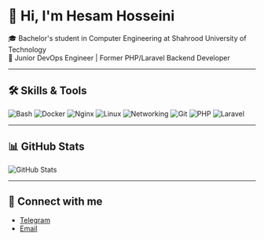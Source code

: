 # 👋 Hi, I'm Hesam Hosseini

🎓 Bachelor's student in Computer Engineering at Shahrood University of Technology  
🚀 Junior DevOps Engineer | Former PHP/Laravel Backend Developer  

---

## 🛠️ Skills & Tools
![Bash](https://img.shields.io/badge/Bash-4EAA25?style=for-the-badge&logo=gnu-bash&logoColor=white)
![Docker](https://img.shields.io/badge/Docker-2496ED?style=for-the-badge&logo=docker&logoColor=white)
![Nginx](https://img.shields.io/badge/Nginx-009639?style=for-the-badge&logo=nginx&logoColor=white)
![Linux](https://img.shields.io/badge/Linux-FCC624?style=for-the-badge&logo=linux&logoColor=black)
![Networking](https://img.shields.io/badge/Networking-0078D7?style=for-the-badge&logo=internet-explorer&logoColor=white)
![Git](https://img.shields.io/badge/Git-F05032?style=for-the-badge&logo=git&logoColor=white)
![PHP](https://img.shields.io/badge/PHP-777BB4?style=for-the-badge&logo=php&logoColor=white)
![Laravel](https://img.shields.io/badge/Laravel-FF2D20?style=for-the-badge&logo=laravel&logoColor=white)

---

## 📊 GitHub Stats
![GitHub Stats](https://github-readme-stats.vercel.app/api?username=itsHesamHoseini&show_icons=true&theme=radical)

---

## 🔗 Connect with me
- [Telegram](https://t.me/its_hesamhoseini)  
- [Email](mailto:itshesamhoseini@gmail.com)
